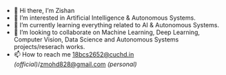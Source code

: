 - 👋 Hi there, I’m Zishan
- 👀 I’m interested in Artificial Intelligence & Autonomous Systems.
- 🌱 I’m currently learning everything related to AI & Autonomous Systems.
- 💞️ I’m looking to collaborate on Machine Learning, Deep Learning, Computer Vision, Data Science and Autonomous Systems projects/reserach works.
- 📫 How to reach me 18bcs2652@cuchd.in _(official)_/zmohd828@gmail.com _(personal)_

<!---
mdzishanansari/mdzishanansari is a ✨ special ✨ repository because its `README.md` (this file) appears on your GitHub profile.
You can click the Preview link to take a look at your changes.
--->
